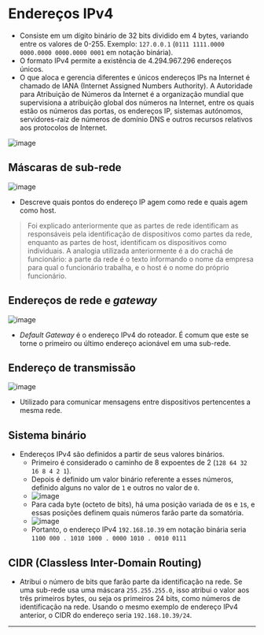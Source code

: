 # Endereços IPv4

* Consiste em um dígito binário de 32 bits dividido em 4 bytes, variando entre os valores de 0-255. Exemplo: `127.0.0.1` (`0111 1111.0000 0000.0000 0000.0000 0001` em notação binária).
* O formato IPv4 permite a existência de 4.294.967.296 endereços únicos.
* O que aloca e gerencia diferentes e únicos endereços IPs na Internet é chamado de IANA (Internet Assigned Numbers Authority). A Autoridade para Atribuição de Números da Internet é a organização mundial que supervisiona a atribuição global dos números na Internet, entre os quais estão os números das portas, os endereços IP, sistemas autónomos, servidores-raiz de números de domínio DNS e outros recursos relativos aos protocolos de Internet.

![image](https://github.com/AndreCoutinhom/networking_intro/assets/91290799/fc9d3a31-21df-49f5-83bf-0a306eaaf484)


## Máscaras de sub-rede

![image](https://github.com/AndreCoutinhom/networking_intro/assets/91290799/f614e8f8-5eee-43ed-879b-97f439b0db04)


* Descreve quais pontos do endereço IP agem como rede e quais agem como host.
> Foi explicado anteriormente que as partes de rede identificam as responsáveis pela identificação de dispositivos como partes da rede, enquanto as partes de host, identificam os dispositivos como individuais. A analogia utilizada anteriormente é a do crachá de funcionário: a parte da rede é o texto informando o nome da empresa para qual o funcionário trabalha, e o host é o nome do próprio funcionário.

## Endereços de rede e *gateway*

![image](https://github.com/AndreCoutinhom/networking_intro/assets/91290799/5e400aed-1a23-4c1a-8148-df519816760a)

* *Default Gateway* é o endereço IPv4 do roteador. É comum que este se torne o primeiro ou último endereço acionável em uma sub-rede.

## Endereço de transmissão

![image](https://github.com/AndreCoutinhom/networking_intro/assets/91290799/a3c14091-36e2-4fcc-a678-b7497f3bb8fa)

* Utilizado para comunicar mensagens entre dispositivos pertencentes a mesma rede.

## Sistema binário

* Endereços IPv4 são definidos a partir de seus valores binários.
  * Primeiro é considerado o caminho de 8 expoentes de 2 (`128 64 32 16 8 4 2 1`).
  * Depois é definido um valor binário referente a esses números, definido alguns no valor de `1` e outros no valor de `0`.
  * ![image](https://github.com/AndreCoutinhom/networking_intro/assets/91290799/542da4eb-3c02-401e-bfd1-28b084abb7d5)
  * Para cada byte (octeto de bits), há uma posição variada de `0`s e `1`s, e essas posições definem quais números farão parte da somatória.
  * ![image](https://github.com/AndreCoutinhom/networking_intro/assets/91290799/b936ea8c-5ed9-4865-8854-560b51c37223)
  * Portanto, o endereço IPv4 `192.168.10.39` em notação binária seria `1100 000 . 1010 1000 . 0000 1010 . 0010 0111`

## CIDR (Classless Inter-Domain Routing)

* Atribui o número de bits que farão parte da identificação na rede. Se uma sub-rede usa uma máscara `255.255.255.0`, isso atribui o valor aos três primeiros bytes, ou seja os primeiros 24 bits, como números de identificação na rede. Usando o mesmo exemplo de endereço IPv4 anterior, o CIDR do endereço seria `192.168.10.39/24`.

---

 
